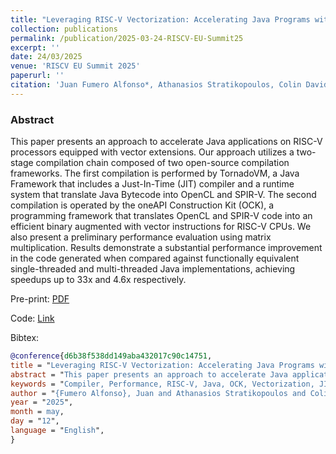 ```yaml
---
title: "Leveraging RISC-V Vectorization: Accelerating Java Programs with TornadoVM and OCK"
collection: publications
permalink: /publication/2025-03-24-RISCV-EU-Summit25
excerpt: ''
date: 24/03/2025
venue: 'RISCV EU Summit 2025'
paperurl: ''
citation: 'Juan Fumero Alfonso*, Athanasios Stratikopoulos, Colin Davidson, Harald van Dijk, Uwe Dolinsky, Michail Papadimitriou, Maria Xekalaki, Christos-Efthymios Kotselidis. Leveraging RISC-V Vectorization: Accelerating Java Programs with TornadoVM and OCK. RISCV EU Summit 2025.'
---
```


### Abstract

This paper presents an approach to accelerate Java applications on RISC-V processors equipped with vector extensions. 
Our approach utilizes a two-stage compilation chain composed of two open-source compilation frameworks. 
The first compilation is performed by TornadoVM, a Java Framework that includes a Just-In-Time (JIT) compiler and a 
runtime system that translate Java Bytecode into OpenCL and SPIR-V. 
The second compilation is operated by the oneAPI Construction Kit (OCK), a programming framework that translates OpenCL 
and SPIR-V code into an efficient binary augmented with vector instructions for RISC-V CPUs. 
We also present a preliminary performance evaluation using matrix multiplication. 
Results demonstrate a substantial performance improvement in the code generated when compared against functionally equivalent 
single-threaded and multi-threaded Java implementations, achieving speedups up to 33x and 4.6x respectively.


Pre-print: [PDF](https://pure.manchester.ac.uk/ws/portalfiles/portal/361946410/main.pdf)

Code: [Link](https://github.com/beehive-lab/TornadoVM)

Bibtex:

```bibtex
@conference{d6b38f538dd149aba432017c90c14751,
title = "Leveraging RISC-V Vectorization: Accelerating Java Programs with TornadoVM and OCK",
abstract = "This paper presents an approach to accelerate Java applications on RISC-V processors equipped with vector extensions. Our approach utilizes a two-stage compilation chain composed of two open-source compilation frameworks. The first compilation is performed by TornadoVM, a Java Framework that includes a Just-In-Time (JIT) compiler and a runtime system that translate Java Bytecode into OpenCL and SPIR-V. The second compilation is operated by the oneAPI Construction Kit (OCK), a programming framework that translates OpenCL and SPIR-V code into an efficient binary augmented with vector instructions for RISC-V CPUs. We also present a preliminary performance evaluation using matrix multiplication. Results demonstrate a substantial performance improvement in the code generated when compared against functionally equivalent single-threaded and multi-threaded Java implementations, achieving speedups up to 33x and 4.6x respectively.",
keywords = "Compiler, Performance, RISC-V, Java, OCK, Vectorization, JIT Compiler",
author = "{Fumero Alfonso}, Juan and Athanasios Stratikopoulos and Colin Davidson and {van Dijk}, Harald and Uwe Dolinsky and Michail Papadimitriou and Maria Xekalaki and Christos-Efthymios Kotselidis",
year = "2025",
month = may,
day = "12",
language = "English",
}
```

